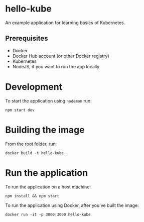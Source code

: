 # hello-kube

An example application for learning basics of Kubernetes.

## Prerequisites

- Docker
- Docker Hub account (or other Docker registry)
- Kubernetes
- NodeJS, if you want to run the app locally

# Development

To start the application using `nodemon` run:

```
npm start dev
```

# Building the image

From the root folder, run:

```
docker build -t hello-kube .
```

# Run the application

To run the application on a host machine:

```
npm install && npm start
```

To run the application using Docker, after you've built the image:

```
docker run -it -p 3000:3000 hello-kube 
```
